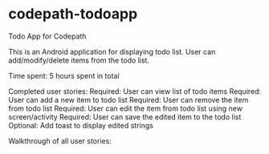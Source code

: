 codepath-todoapp
================

Todo App for Codepath

This is an Android application for displaying todo list. User can add/modify/delete items from the todo list.


Time spent: 5 hours spent in total

Completed user stories:
 Required: User can view list of todo items
 Required: User can add a new item to todo list
 Required: User can remove the item from todo list
 Required: User can edit the item from todo list using new screen/activity
 Required: User can save the edited item to the todo list
 Optional: Add toast to display edited strings



Walkthrough of all user stories:

